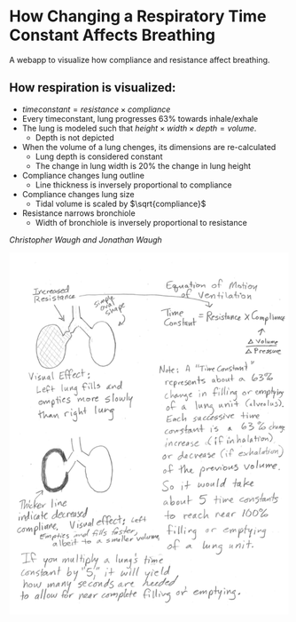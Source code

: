 How Changing a Respiratory Time Constant Affects Breathing
==========================================================

A webapp to visualize how compliance and resistance affect breathing.

How respiration is visualized:
------------------------------

* $time constant = resistance \times compliance$
* Every timeconstant, lung progresses 63% towards inhale/exhale
* The lung is modeled such that $height\times width\times depth = volume$.
	* Depth is not depicted
* When the volume of a lung chenges, its dimensions are re-calculated
	* Lung depth is considered constant
	* The change in lung width is 20% the change in lung height
* Compliance changes lung outline
	* Line thickness is inversely proportional to compliance
* Compliance changes lung size
	* Tidal volume is scaled by $\sqrt{compliance}$
* Resistance narrows bronchiole
	* Width of bronchiole is inversely proportional to resistance

*Christopher Waugh and Jonathan Waugh*

![Diagram by Jonathan Waugh](JonathanWaughNotes.png)